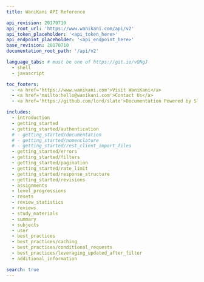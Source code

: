 ```yaml
---
title: WaniKani API Reference

api_revision: 20170710
api_root_url: 'https://www.wanikani.com/api/v2'
api_token_placeholder: '<api_token_here>'
api_endpoint_placeholder: '<api_endpoint_here>'
base_revision: 20170710
documentation_root_path: '/api/v2'

language_tabs: # must be one of https://git.io/vQNgJ
  - shell
  - javascript

toc_footers:
  - <a href='https://www.wanikani.com'>Visit WaniKani</a>
  - <a href='mailto:hello@wanikani.com'>Contact Us</a>
  - <a href='https://github.com/lord/slate'>Documentation Powered by Slate</a>

includes:
  - introduction
  - getting_started
  - getting_started/authentication
  # - getting_started/documentation
  # - getting_started/nomenclature
  # - getting_started/rest_client_import_files
  - getting_started/errors
  - getting_started/filters
  - getting_started/pagination
  - getting_started/rate_limit
  - getting_started/response_structure
  - getting_started/revisions
  - assignments
  - level_progressions
  - resets
  - review_statistics
  - reviews
  - study_materials
  - summary
  - subjects
  - user
  - best_practices
  - best_practices/caching
  - best_practices/conditional_requests
  - best_practices/leveraging_updated_after_filter
  - additional_information

search: true
---
```

